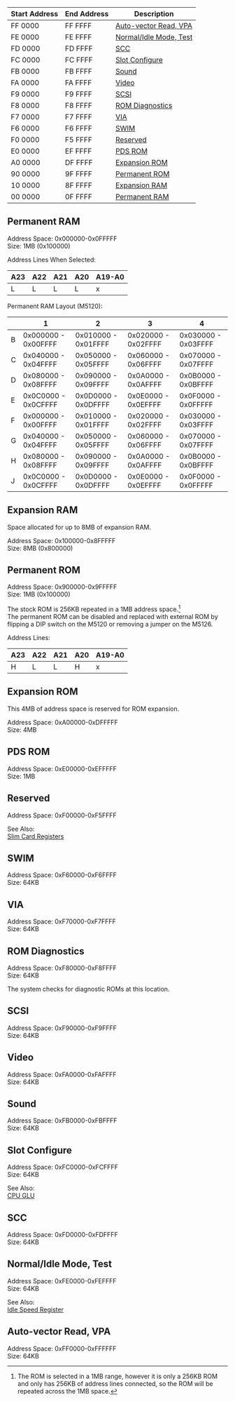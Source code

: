 | Start Address | End Address | Description |
| ------------- | ----------- | ----------- |
| FF 0000 | FF FFFF | [Auto-vector Read, VPA](#auto-vector-read-vpa) |
| FE 0000 | FE FFFF | [Normal/Idle Mode, Test](#normalidle-mode-test) |
| FD 0000 | FD FFFF | [SCC](#scc) |
| FC 0000 | FC FFFF | [Slot Configure](#slot-configure) |
| FB 0000 | FB FFFF | [Sound](#sound) |
| FA 0000 | FA FFFF | [Video](#video) |
| F9 0000 | F9 FFFF | [SCSI](#scsi) |
| F8 0000 | F8 FFFF | [ROM Diagnostics](#rom-diagnostics) |
| F7 0000 | F7 FFFF | [VIA](#via) |
| F6 0000 | F6 FFFF | [SWIM](#swim) |
| F0 0000 | F5 FFFF | [Reserved](#reserved) |
| E0 0000 | EF FFFF | [PDS ROM](#pds-rom) |
| A0 0000 | DF FFFF | [Expansion ROM](#expansion-rom) |
| 90 0000 | 9F FFFF | [Permanent ROM](#permanent-rom) |
| 10 0000 | 8F FFFF | [Expansion RAM](#expansion-ram) |
| 00 0000 | 0F FFFF | [Permanent RAM](#permanent-ram) |

## Permanent RAM

Address Space: 0x000000-0x0FFFFF  
Size: 1MB (0x100000)

Address Lines When Selected:

| A23 | A22 | A21 | A20 | A19-A0 |
| --- | --- | --- | --- | ------ |
| L | L | L | L | x |

Permanent RAM Layout (M5120):

| | 1 | 2 | 3 | 4 |
| --- | --- | --- | --- | --- |
| B | 0x000000 - 0x00FFFF | 0x010000 - 0x01FFFF | 0x020000 - 0x02FFFF | 0x030000 - 0x03FFFF |
| C | 0x040000 - 0x04FFFF | 0x050000 - 0x05FFFF | 0x060000 - 0x06FFFF | 0x070000 - 0x07FFFF |
| D | 0x080000 - 0x08FFFF | 0x090000 - 0x09FFFF | 0x0A0000 - 0x0AFFFF | 0x0B0000 - 0x0BFFFF |
| E | 0x0C0000 - 0x0CFFFF | 0x0D0000 - 0x0DFFFF | 0x0E0000 - 0x0EFFFF | 0x0F0000 - 0x0FFFFF 
| F | 0x000000 - 0x00FFFF | 0x010000 - 0x01FFFF | 0x020000 - 0x02FFFF | 0x030000 - 0x03FFFF |
| G | 0x040000 - 0x04FFFF | 0x050000 - 0x05FFFF | 0x060000 - 0x06FFFF | 0x070000 - 0x07FFFF |
| H | 0x080000 - 0x08FFFF | 0x090000 - 0x09FFFF | 0x0A0000 - 0x0AFFFF | 0x0B0000 - 0x0BFFFF |
| J | 0x0C0000 - 0x0CFFFF | 0x0D0000 - 0x0DFFFF | 0x0E0000 - 0x0EFFFF | 0x0F0000 - 0x0FFFFF 

## Expansion RAM
Space allocated for up to 8MB of expansion RAM.

Address Space: 0x100000-0x8FFFFF  
Size: 8MB (0x800000)

## Permanent ROM

Address Space: 0x900000-0x9FFFFF  
Size: 1MB (0x100000)

The stock ROM is 256KB repeated in a 1MB address space.[^1]  
The permanent ROM can be disabled and replaced with external ROM by flipping a DIP switch on the M5120 or removing a jumper on the M5126.

Address Lines:

| A23 | A22 | A21 | A20 | A19-A0 |
| --- | --- | --- | --- | ------ |
| H | L | L | H | x |

## Expansion ROM
This 4MB of address space is reserved for ROM expansion.

Address Space: 0xA00000-0xDFFFFF  
Size: 4MB

## PDS ROM

Address Space: 0xE00000-0xEFFFFF  
Size: 1MB

## Reserved

Address Space: 0xF00000-0xF5FFFF

See Also:  
[Slim Card Registers](SlimCards.md#slim-card-registers)

## SWIM

Address Space: 0xF60000-0xF6FFFF  
Size: 64KB

## VIA

Address Space: 0xF70000-0xF7FFFF  
Size: 64KB

## ROM Diagnostics

Address Space: 0xF80000-0xF8FFFF  
Size: 64KB

The system checks for diagnostic ROMs at this location.

## SCSI

Address Space: 0xF90000-0xF9FFFF  
Size: 64KB

## Video

Address Space: 0xFA0000-0xFAFFFF  
Size: 64KB

## Sound

Address Space: 0xFB0000-0xFBFFFF  
Size: 64KB

## Slot Configure

Address Space: 0xFC0000-0xFCFFFF  
Size: 64KB

See Also:  
[CPU GLU](CPUGLU.md)

## SCC

Address Space: 0xFD0000-0xFDFFFF  
Size: 64KB

## Normal/Idle Mode, Test

Address Space: 0xFE0000-0xFEFFFF  
Size: 64KB

See Also:  
[Idle Speed Register](CPUGLU.md#idle-speed-register)

## Auto-vector Read, VPA

Address Space: 0xFF0000-0xFFFFFF  
Size: 64KB



[^1]: The ROM is selected in a 1MB range, however it is only a 256KB ROM and only has 256KB of address lines connected, so the ROM will be repeated across the 1MB space.